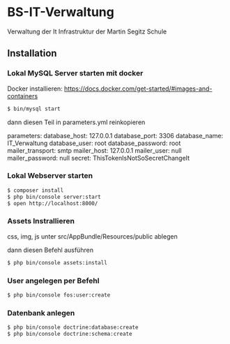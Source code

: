 # BS-IT-Verwaltung
Verwaltung der It Infrastruktur der Martin Segitz Schule 

Installation
------------

### Lokal MySQL Server starten mit docker

Docker installieren: https://docs.docker.com/get-started/#images-and-containers

```bash
$ bin/mysql start
```

dann diesen Teil in parameters.yml reinkopieren

parameters:
    database_host: 127.0.0.1
    database_port: 3306
    database_name: IT_Verwaltung
    database_user: root
    database_password: root
    mailer_transport: smtp
    mailer_host: 127.0.0.1
    mailer_user: null
    mailer_password: null
    secret: ThisTokenIsNotSoSecretChangeIt

### Lokal Webserver starten

```bash
$ composer install
$ php bin/console server:start
$ open http://localhost:8000/
```

### Assets Instrallieren

css, img, js unter src/AppBundle/Resources/public ablegen

dann diesen Befehl ausführen 

```bash
$ php bin/console assets:install
```

### User angelegen per Befehl

```bash
$ php bin/console fos:user:create
```
### Datenbank anlegen
```bash
$ php bin/console doctrine:database:create
$ php bin/console doctrine:schema:create
```


